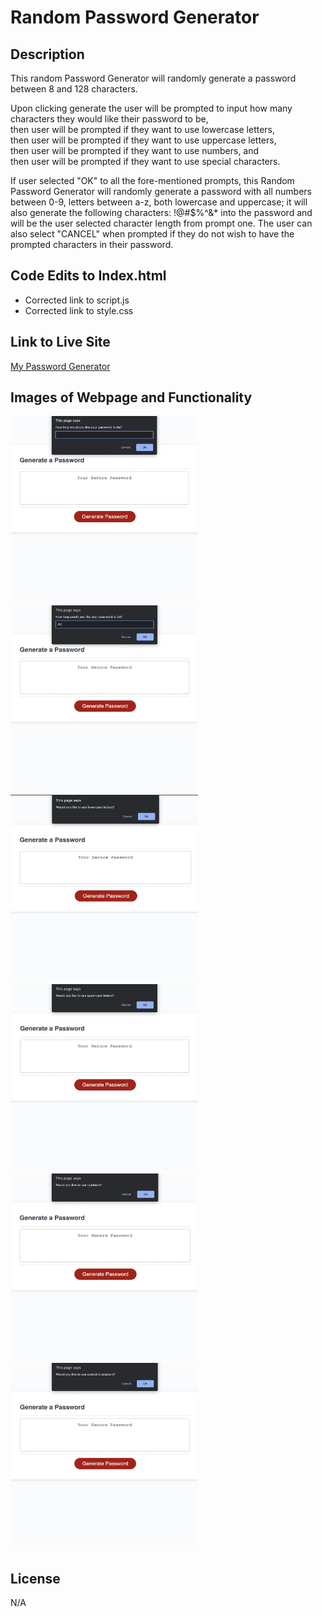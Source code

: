 # Random Password Generator

## Description

<p>This random Password Generator will randomly generate a password between 8 and 128 characters. <br>

Upon clicking generate the user will be prompted to input how many characters they would like their password to be, <br>
then user will be prompted if they want to use lowercase letters, <br>
then user will be prompted if they want to use uppercase letters, <br>
then user will be prompted if they want to use numbers, and <br>
then user will be prompted if they want to use special characters.

If user selected "OK" to all the fore-mentioned prompts, this Random Password Generator will randomly generate a password with all numbers between 0-9, letters between a-z, both lowercase and uppercase; it will also generate the following characters: !@#$%^&\* into the password and will be the user selected character length from prompt one. The user can also select "CANCEL" when prompted if they do not wish to have the prompted characters in their password.</p>

## Code Edits to Index.html

<ul>
<li> Corrected link to script.js </li>
<li> Corrected link to style.css </li>
</ul>

## Link to Live Site

<a href="https://raszerot.github.io/Password-generator-101-JsCode/">My Password Generator</a>

## Images of Webpage and Functionality

<img src="assets/img/img-password-length_order1.jpeg" width="300" height="300"> 
<img src="assets/img/Password-length-input_order2.jpeg" width="300" height="300">
<img src="assets/img/Lowercase_order3.jpeg" width="300" height="300">
<img src="assets/img/uppercase_order4.jpeg" width="300" height="300">
<img src="assets/img/numbers_order5.jpeg" width="300" height="300">
<img src="assets/img/specialChars_order6.jpeg" width="300" height="300">

## License

N/A
